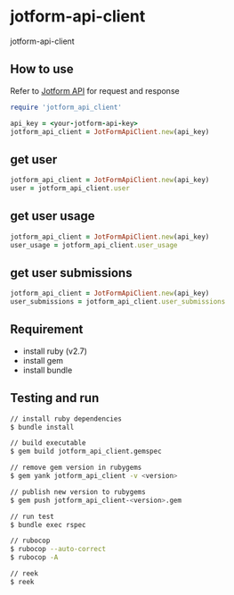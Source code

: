 # jotform-api-client

jotform-api-client

## How to use

Refer to [Jotform API](https://api.jotform.com/docs/) for request and response

```ruby
require 'jotform_api_client'

api_key = <your-jotform-api-key>
jotform_api_client = JotFormApiClient.new(api_key)
```

## get user

```ruby
jotform_api_client = JotFormApiClient.new(api_key)
user = jotform_api_client.user
```

## get user usage

```ruby
jotform_api_client = JotFormApiClient.new(api_key)
user_usage = jotform_api_client.user_usage
```

## get user submissions

```ruby
jotform_api_client = JotFormApiClient.new(api_key)
user_submissions = jotform_api_client.user_submissions
```

## Requirement

- install ruby (v2.7)
- install gem
- install bundle

## Testing and run

```zsh
// install ruby dependencies
$ bundle install

// build executable
$ gem build jotform_api_client.gemspec

// remove gem version in rubygems
$ gem yank jotform_api_client -v <version>

// publish new version to rubygems
$ gem push jotform_api_client-<version>.gem

// run test
$ bundle exec rspec

// rubocop
$ rubocop --auto-correct
$ rubocop -A

// reek
$ reek
```

